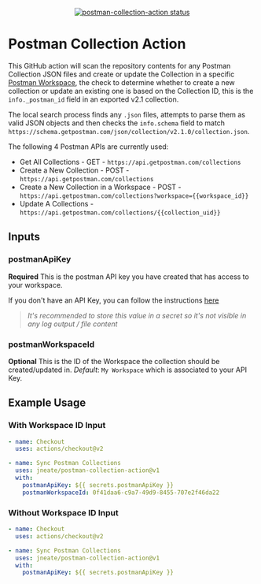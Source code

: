 <p align="center">
  <a href="https://github.com/jneate/postman-collection-action/actions"><img alt="postman-collection-action status" src="https://github.com/jneate/postman-collection-action/workflows/build-test/badge.svg"></a>
</p>

# Postman Collection Action

This GitHub action will scan the repository contents for any Postman Collection JSON files and create or update the Collection in a specific [Postman Workspace](https://web.postman.co/workspace), the check to determine whether to create a new collection or update an existing one is based on the Collection ID, this is the `info._postman_id` field in an exported v2.1 collection.

The local search process finds any `.json` files, attempts to parse them as valid JSON objects and then checks the `info.schema` field to match `https://schema.getpostman.com/json/collection/v2.1.0/collection.json`.

The following 4 Postman APIs are currently used:

- Get All Collections - GET - `https://api.getpostman.com/collections`
- Create a New Collection - POST - `https://api.getpostman.com/collections`
- Create a New Collection in a Workspace - POST - `https://api.getpostman.com/collections?workspace={{workspace_id}}`
- Update A Collections - `https://api.getpostman.com/collections/{{collection_uid}}`

## Inputs

### postmanApiKey

**Required** This is the postman API key you have created that has access to your workspace.

If you don't have an API Key, you can follow the instructions [here](https://learning.postman.com/docs/developer/intro-api/#generating-a-postman-api-key)

> *It's recommended to store this value in a secret so it's not visible in any log output / file content*

### postmanWorkspaceId

**Optional** This is the ID of the Workspace the collection should be created/updated in. *Default*: `My Workspace` which is associated to your API Key.

## Example Usage

### With Workspace ID Input

```yaml
- name: Checkout
  uses: actions/checkout@v2

- name: Sync Postman Collections
  uses: jneate/postman-collection-action@v1
  with:
    postmanApiKey: ${{ secrets.postmanApiKey }}
    postmanWorkspaceId: 0f41daa6-c9a7-49d9-8455-707e2f46da22
```

### Without Workspace ID Input

```yaml
- name: Checkout
  uses: actions/checkout@v2

- name: Sync Postman Collections
  uses: jneate/postman-collection-action@v1
  with:
    postmanApiKey: ${{ secrets.postmanApiKey }}
```

